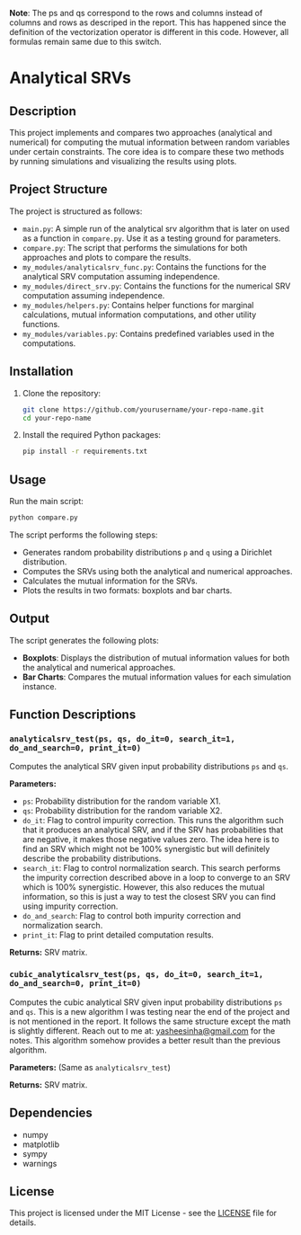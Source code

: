 **Note**: The ps and qs correspond to the rows and columns instead of columns and rows as descriped in the report. This has happened since the definition of the vectorization operator is different in this code. However, all formulas remain same due to this switch.

# Analytical SRVs

## Description

This project implements and compares two approaches (analytical and numerical) for computing the mutual information between random variables under certain constraints. The core idea is to compare these two methods by running simulations and visualizing the results using plots.

## Project Structure

The project is structured as follows:

- `main.py`: A simple run of the analytical srv algorithm that is later on used as a function in `compare.py`. Use it as a testing ground for parameters.
- `compare.py`: The script that performs the simulations for both approaches and plots to compare the results.
- `my_modules/analyticalsrv_func.py`: Contains the functions for the analytical SRV computation assuming independence.
- `my_modules/direct_srv.py`: Contains the functions for the numerical SRV computation assuming independence.
- `my_modules/helpers.py`: Contains helper functions for marginal calculations, mutual information computations, and other utility functions.
- `my_modules/variables.py`: Contains predefined variables used in the computations.

## Installation

1. Clone the repository:
    ```sh
    git clone https://github.com/yourusername/your-repo-name.git
    cd your-repo-name
    ```
2. Install the required Python packages:
    ```sh
    pip install -r requirements.txt
    ```

## Usage

Run the main script:
```sh
python compare.py
```

The script performs the following steps:

- Generates random probability distributions `p` and `q` using a Dirichlet distribution.
- Computes the SRVs using both the analytical and numerical approaches.
- Calculates the mutual information for the SRVs.
- Plots the results in two formats: boxplots and bar charts.

## Output

The script generates the following plots:

- **Boxplots**: Displays the distribution of mutual information values for both the analytical and numerical approaches.
- **Bar Charts**: Compares the mutual information values for each simulation instance.

## Function Descriptions

### `analyticalsrv_test(ps, qs, do_it=0, search_it=1, do_and_search=0, print_it=0)`

Computes the analytical SRV given input probability distributions `ps` and `qs`.

**Parameters:**

- `ps`: Probability distribution for the random variable X1.
- `qs`: Probability distribution for the random variable X2.
- `do_it`: Flag to control impurity correction. This runs the algorithm such that it produces an analytical SRV, and if the SRV has probabilities that are negative, it makes those negative values zero. The idea here is to find an SRV which might not be 100% synergistic but will definitely describe the probability distributions.
- `search_it`: Flag to control normalization search. This search performs the impurity correction described above in a loop to converge to an SRV which is 100% synergistic. However, this also reduces the mutual information, so this is just a way to test the closest SRV you can find using impurity correction.
- `do_and_search`: Flag to control both impurity correction and normalization search.
- `print_it`: Flag to print detailed computation results.

**Returns:** SRV matrix.

### `cubic_analyticalsrv_test(ps, qs, do_it=0, search_it=1, do_and_search=0, print_it=0)`

Computes the cubic analytical SRV given input probability distributions `ps` and `qs`. This is a new algorithm I was testing near the end of the project and is not mentioned in the report. It follows the same structure except the math is slightly different. Reach out to me at: yasheesinha@gmail.com for the notes. This algorithm somehow provides a better result than the previous algorithm.

**Parameters:** (Same as `analyticalsrv_test`)

**Returns:** SRV matrix.

## Dependencies

- numpy
- matplotlib
- sympy
- warnings

## License

This project is licensed under the MIT License - see the [LICENSE](LICENSE) file for details.

